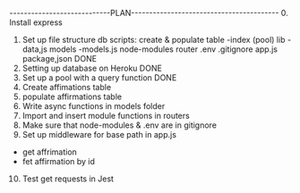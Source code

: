 ----------------------------PLAN-----------------------------------------
0. Install express
1. Set up file structure 
 db
  scripts: create & populate table
 -index (pool)
 lib
 -data,js
 models
 -models.js
 node-modules
 router
 .env
.gitignore
app.js
package,json DONE
2. Setting up database on Heroku DONE
3. Set up a pool with a query function DONE
4. Create affimations table
5. populate affirmations table
6. Write async functions in models folder
7. Import and insert module functions in routers
8. Make sure that node-modules & .env are in gitignore
9. Set up middleware for base path in app.js 
 - get affrimation 
 - fet affirmation by id
10. Test get requests in Jest 